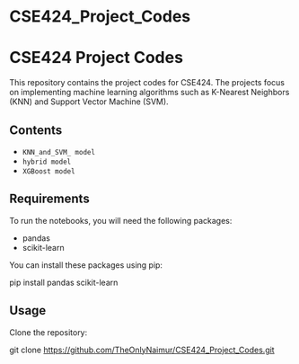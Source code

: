 # CSE424_Project_Codes
# CSE424 Project Codes

This repository contains the project codes for CSE424. The projects focus on implementing machine learning algorithms such as K-Nearest Neighbors (KNN) and Support Vector Machine (SVM).

## Contents

- `KNN_and_SVM_ model`
- `hybrid model`
- `XGBoost model`
  
## Requirements

To run the notebooks, you will need the following packages:
- pandas
- scikit-learn

You can install these packages using pip:

pip install pandas scikit-learn

## Usage

Clone the repository:

git clone https://github.com/TheOnlyNaimur/CSE424_Project_Codes.git



  
